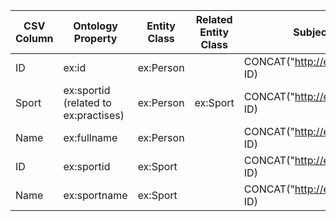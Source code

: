 | CSV Column | Ontology Property | Entity Class | Related Entity Class | Subject Generation | Join Condition |
| --- | --- | --- | --- | --- | --- |
| ID | ex:id | ex:Person |  | CONCAT("http://example.org/#Person_", ID) |  |
| Sport | ex:sportid (related to ex:practises) | ex:Person | ex:Sport | CONCAT("http://example.org/#Person_", ID) | sport.csv.ID = student.csv.Sport |
| Name | ex:fullname | ex:Person |  | CONCAT("http://example.org/#Person_", ID) |  |
| ID | ex:sportid | ex:Sport |  | CONCAT("http://example.org/#Sport_", ID) |  |
| Name | ex:sportname | ex:Sport |  | CONCAT("http://example.org/#Sport_", ID) |  |
